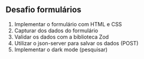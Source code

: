 ## Desafio formulários

1. Implementar o formulário com HTML e CSS
2. Capturar dos dados do formulário
3. Validar os dados com a biblioteca Zod
4. Utilizar o json-server para salvar os dados (POST)
5. Implementar o dark mode (pesquisar)